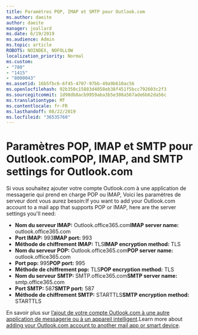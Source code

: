 ```yaml
---
title: Paramètres POP, IMAP et SMTP pour Outlook.com
ms.author: daeite
author: daeite
manager: joallard
ms.date: 6/19/2019
ms.audience: Admin
ms.topic: article
ROBOTS: NOINDEX, NOFOLLOW
localization_priority: Normal
ms.custom:
- "780"
- "1415"
- "8000043"
ms.assetid: 16b5fbc6-6f45-4707-97bb-49a9b610ac56
ms.openlocfilehash: 92b350c15883d4058eb38f451f5bcc792603c2f3
ms.sourcegitcommit: 1d98db8acb9959aba3b5e308a567ade6b62da56c
ms.translationtype: MT
ms.contentlocale: fr-FR
ms.lasthandoff: 08/22/2019
ms.locfileid: "36535760"
---
```

# <a name="pop-imap-and-smtp-settings-for-outlookcom"></a><span data-ttu-id="abb82-102">Paramètres POP, IMAP et SMTP pour Outlook.com</span><span class="sxs-lookup"><span data-stu-id="abb82-102">POP, IMAP, and SMTP settings for Outlook.com</span></span>

<span data-ttu-id="abb82-103">Si vous souhaitez ajouter votre compte Outlook.com à une application de messagerie qui prend en charge POP ou IMAP, Voici les paramètres de serveur dont vous aurez besoin:</span><span class="sxs-lookup"><span data-stu-id="abb82-103">If you want to add your Outlook.com account to a mail app that supports POP or IMAP, here are the server settings you'll need:</span></span>
  
- <span data-ttu-id="abb82-104">**Nom du serveur IMAP:** Outlook.office365.com</span><span class="sxs-lookup"><span data-stu-id="abb82-104">**IMAP server name:** outlook.office365.com</span></span>
- <span data-ttu-id="abb82-105">**Port IMAP:** 993</span><span class="sxs-lookup"><span data-stu-id="abb82-105">**IMAP port:** 993</span></span>
- <span data-ttu-id="abb82-106">**Méthode de chiffrement IMAP:** TLS</span><span class="sxs-lookup"><span data-stu-id="abb82-106">**IMAP encryption method:** TLS</span></span>
- <span data-ttu-id="abb82-107">**Nom du serveur POP:** Outlook.office365.com</span><span class="sxs-lookup"><span data-stu-id="abb82-107">**POP server name:** outlook.office365.com</span></span>  
- <span data-ttu-id="abb82-108">**Port pop:** 995</span><span class="sxs-lookup"><span data-stu-id="abb82-108">**POP port:** 995</span></span>  
- <span data-ttu-id="abb82-109">**Méthode de chiffrement pop:** TLS</span><span class="sxs-lookup"><span data-stu-id="abb82-109">**POP encryption method:** TLS</span></span>  
- <span data-ttu-id="abb82-110">**Nom du serveur SMTP:** SMTP.office365.com</span><span class="sxs-lookup"><span data-stu-id="abb82-110">**SMTP server name:** smtp.office365.com</span></span>
- <span data-ttu-id="abb82-111">**Port SMTP:** 587</span><span class="sxs-lookup"><span data-stu-id="abb82-111">**SMTP port:** 587</span></span>
- <span data-ttu-id="abb82-112">**Méthode de chiffrement SMTP:** STARTTLS</span><span class="sxs-lookup"><span data-stu-id="abb82-112">**SMTP encryption method:** STARTTLS</span></span>

<span data-ttu-id="abb82-113">En savoir plus sur [l’ajout de votre compte Outlook.com à une autre application de messagerie ou à un appareil intelligent](https://support.office.com/article/73f3b178-0009-41ae-aab1-87b80fa94970?wt.mc_id=Office_Outlook_com_Alchemy).</span><span class="sxs-lookup"><span data-stu-id="abb82-113">Learn more about [adding your Outlook.com account to another mail app or smart device](https://support.office.com/article/73f3b178-0009-41ae-aab1-87b80fa94970?wt.mc_id=Office_Outlook_com_Alchemy).</span></span>